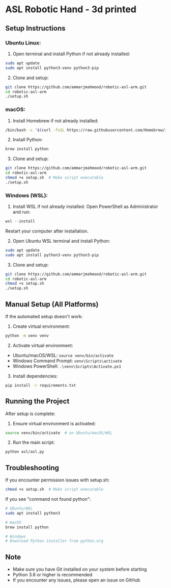# ASL Robotic Hand - 3d printed

## Setup Instructions

### Ubuntu Linux:
1. Open terminal and install Python if not already installed:
```bash
sudo apt update
sudo apt install python3-venv python3-pip
```

2. Clone and setup:
```bash
git clone https://github.com/ammarjmahmood/robotic-asl-arm.git
cd robotic-asl-arm
./setup.sh
```

### macOS:
1. Install Homebrew if not already installed:
```bash
/bin/bash -c "$(curl -fsSL https://raw.githubusercontent.com/Homebrew/install/HEAD/install.sh)"
```

2. Install Python:
```bash
brew install python
```

3. Clone and setup:
```bash
git clone https://github.com/ammarjmahmood/robotic-asl-arm.git
cd robotic-asl-arm
chmod +x setup.sh  # Make script executable
./setup.sh
```

### Windows (WSL):
1. Install WSL if not already installed. Open PowerShell as Administrator and run:
```powershell
wsl --install
```
Restart your computer after installation.

2. Open Ubuntu WSL terminal and install Python:
```bash
sudo apt update
sudo apt install python3-venv python3-pip
```

3. Clone and setup:
```bash
git clone https://github.com/ammarjmahmood/robotic-asl-arm.git
cd robotic-asl-arm
chmod +x setup.sh
./setup.sh
```

## Manual Setup (All Platforms)
If the automated setup doesn't work:

1. Create virtual environment:
```bash
python -m venv venv
```

2. Activate virtual environment:
- Ubuntu/macOS/WSL: `source venv/bin/activate`
- Windows Command Prompt: `venv\Scripts\activate`
- Windows PowerShell: `.\venv\Scripts\Activate.ps1`

3. Install dependencies:
```bash
pip install -r requirements.txt
```

## Running the Project
After setup is complete:

1. Ensure virtual environment is activated:
```bash
source venv/bin/activate  # on Ubuntu/macOS/WSL
```

2. Run the main script:
```bash
python asl/asl.py
```

## Troubleshooting

If you encounter permission issues with setup.sh:
```bash
chmod +x setup.sh  # Make script executable
```

If you see "command not found python":
```bash
# Ubuntu/WSL
sudo apt install python3

# macOS
brew install python

# Windows
# Download Python installer from python.org
```

## Note
- Make sure you have Git installed on your system before starting
- Python 3.8 or higher is recommended
- If you encounter any issues, please open an issue on GitHub
